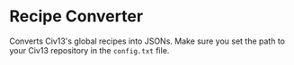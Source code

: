 # Recipe Converter

Converts Civ13's global recipes into JSONs. Make sure you set the path to your Civ13 repository in the `config.txt` file.
